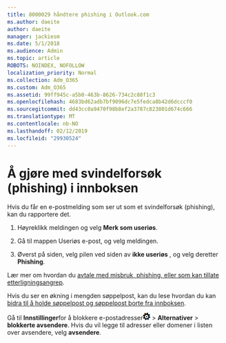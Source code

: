 ```yaml
---
title: 8000029 håndtere phishing i Outlook.com
ms.author: daeite
author: daeite
manager: jackiesm
ms.date: 5/1/2018
ms.audience: Admin
ms.topic: article
ROBOTS: NOINDEX, NOFOLLOW
localization_priority: Normal
ms.collection: Adm_O365
ms.custom: Adm_O365
ms.assetid: 99ff945c-a5b0-463b-8626-734c2c88f1c3
ms.openlocfilehash: 4683bd62adb7bf9096dc7e5fedca8b42d6dcccf0
ms.sourcegitcommit: dd43cc0a9470f98b8ef2a3787c823801d674c666
ms.translationtype: MT
ms.contentlocale: nb-NO
ms.lasthandoff: 02/12/2019
ms.locfileid: "29930524"
---
```

# <a name="deal-with-phishing-scams-in-your-inbox"></a>Å gjøre med svindelforsøk (phishing) i innboksen

Hvis du får en e-postmelding som ser ut som et svindelforsøk (phishing), kan du rapportere det.
  
1. Høyreklikk meldingen og velg **Merk som useriøs**. 
    
2. Gå til mappen Useriøs e-post, og velg meldingen.
    
3. Øverst på siden, velg pilen ved siden av **ikke useriøs** , og velg deretter **Phishing**. 
    
Lær mer om hvordan du [avtale med misbruk, phishing, eller som kan tillate etterligningsangrep](https://go.microsoft.com/fwlink/p/?linkid=873139).
  
Hvis du ser en økning i mengden søppelpost, kan du lese hvordan du kan [bidra til å holde søppelpost og søppelpost borte fra innboksen](https://go.microsoft.com/fwlink/p/?linkid=873140).
  
Gå til **Innstillinger**for å blokkere e-postadresser![innstillinger](media/f4b2e798-fff1-4a14-931f-5677a4543b58.png) \> **Alternativer** \> **blokkerte avsendere**. Hvis du vil legge til adresser eller domener i listen over avsendere, velg **avsendere**. 
  

